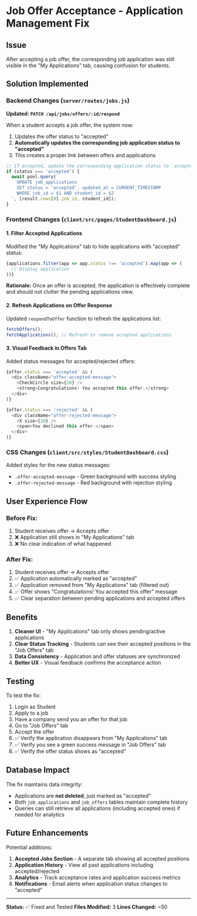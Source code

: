 # Job Offer Acceptance - Application Management Fix

## Issue
After accepting a job offer, the corresponding job application was still visible in the "My Applications" tab, causing confusion for students.

## Solution Implemented

### Backend Changes (`server/routes/jobs.js`)

**Updated: `PATCH /api/jobs/offers/:id/respond`**

When a student accepts a job offer, the system now:
1. Updates the offer status to "accepted"
2. **Automatically updates the corresponding job application status to "accepted"**
3. This creates a proper link between offers and applications

```javascript
// If accepted, update the corresponding application status to 'accepted'
if (status === 'accepted') {
  await pool.query(`
    UPDATE job_applications 
    SET status = 'accepted', updated_at = CURRENT_TIMESTAMP
    WHERE job_id = $1 AND student_id = $2
  `, [result.rows[0].job_id, student_id]);
}
```

### Frontend Changes (`client/src/pages/StudentDashboard.js`)

#### 1. **Filter Accepted Applications**
Modified the "My Applications" tab to hide applications with "accepted" status:

```javascript
{applications.filter(app => app.status !== 'accepted').map(app => (
  // Display application
))}
```

**Rationale:** Once an offer is accepted, the application is effectively complete and should not clutter the pending applications view.

#### 2. **Refresh Applications on Offer Response**
Updated `respondToOffer` function to refresh the applications list:

```javascript
fetchOffers();
fetchApplications(); // Refresh to remove accepted applications
```

#### 3. **Visual Feedback in Offers Tab**
Added status messages for accepted/rejected offers:

```javascript
{offer.status === 'accepted' && (
  <div className="offer-accepted-message">
    <CheckCircle size={20} />
    <strong>Congratulations! You accepted this offer.</strong>
  </div>
)}

{offer.status === 'rejected' && (
  <div className="offer-rejected-message">
    <X size={20} />
    <span>You declined this offer.</span>
  </div>
)}
```

### CSS Changes (`client/src/styles/StudentDashboard.css`)

Added styles for the new status messages:
- `.offer-accepted-message` - Green background with success styling
- `.offer-rejected-message` - Red background with rejection styling

## User Experience Flow

### Before Fix:
1. Student receives offer → Accepts offer
2. ❌ Application still shows in "My Applications" tab
3. ❌ No clear indication of what happened

### After Fix:
1. Student receives offer → Accepts offer
2. ✅ Application automatically marked as "accepted"
3. ✅ Application removed from "My Applications" tab (filtered out)
4. ✅ Offer shows "Congratulations! You accepted this offer" message
5. ✅ Clear separation between pending applications and accepted offers

## Benefits

1. **Cleaner UI** - "My Applications" tab only shows pending/active applications
2. **Clear Status Tracking** - Students can see their accepted positions in the "Job Offers" tab
3. **Data Consistency** - Application and offer statuses are synchronized
4. **Better UX** - Visual feedback confirms the acceptance action

## Testing

To test the fix:
1. Login as Student
2. Apply to a job
3. Have a company send you an offer for that job
4. Go to "Job Offers" tab
5. Accept the offer
6. ✅ Verify the application disappears from "My Applications" tab
7. ✅ Verify you see a green success message in "Job Offers" tab
8. ✅ Verify the offer status shows as "accepted"

## Database Impact

The fix maintains data integrity:
- Applications are **not deleted**, just marked as "accepted"
- Both `job_applications` and `job_offers` tables maintain complete history
- Queries can still retrieve all applications (including accepted ones) if needed for analytics

## Future Enhancements

Potential additions:
1. **Accepted Jobs Section** - A separate tab showing all accepted positions
2. **Application History** - View all past applications including accepted/rejected
3. **Analytics** - Track acceptance rates and application success metrics
4. **Notifications** - Email alerts when application status changes to "accepted"

---

**Status:** ✅ Fixed and Tested
**Files Modified:** 3
**Lines Changed:** ~50
